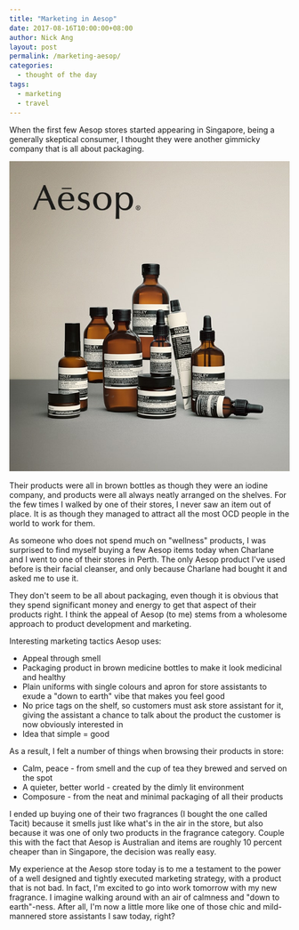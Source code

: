 ```yaml
---
title: "Marketing in Aesop"
date: 2017-08-16T10:00:00+08:00
author: Nick Ang
layout: post
permalink: /marketing-aesop/
categories:
  - thought of the day
tags:
  - marketing
  - travel
---
```


When the first few Aesop stores started appearing in Singapore, being a generally skeptical consumer, I thought they were another gimmicky company that is all about packaging.

![A series of Aesop branded beauty products](/assets/images/aesop_banner_min.jpg)

<!--more-->

Their products were all in brown bottles as though they were an iodine company, and products were all always neatly arranged on the shelves. For the few times I walked by one of their stores, I never saw an item out of place. It is as though they managed to attract all the most OCD people in the world to work for them.

As someone who does not spend much on "wellness" products, I was surprised to find myself buying a few Aesop items today when Charlane and I went to one of their stores in Perth. The only Aesop product I've used before is their facial cleanser, and only because Charlane had bought it and asked me to use it.

They don't seem to be all about packaging, even though it is obvious that they spend significant money and energy to get that aspect of their products right. I think the appeal of Aesop (to me) stems from a wholesome approach to product development and marketing.

Interesting marketing tactics Aesop uses:
- Appeal through smell
- Packaging product in brown medicine bottles to make it look medicinal and healthy
- Plain uniforms with single colours and apron for store assistants to exude a "down to earth" vibe that makes you feel good
- No price tags on the shelf, so customers must ask store assistant for it, giving the assistant a chance to talk about the product the customer is now obviously interested in
- Idea that simple = good

As a result, I felt a number of things when browsing their products in store:
- Calm, peace - from smell and the cup of tea they brewed and served on the spot
- A quieter, better world - created by the dimly lit environment
- Composure - from the neat and minimal packaging of all their products

I ended up buying one of their two fragrances (I bought the one called Tacit) because it smells just like what's in the air in the store, but also because it was one of only two products in the fragrance category. Couple this with the fact that Aesop is Australian and items are roughly 10 percent cheaper than in Singapore, the decision was really easy.

My experience at the Aesop store today is to me a testament to the power of a well designed and tightly executed marketing strategy, with a product that is not bad. In fact, I'm excited to go into work tomorrow with my new fragrance. I imagine walking around with an air of calmness and "down to earth"-ness. After all, I'm now a little more like one of those chic and mild-mannered store assistants I saw today, right?
